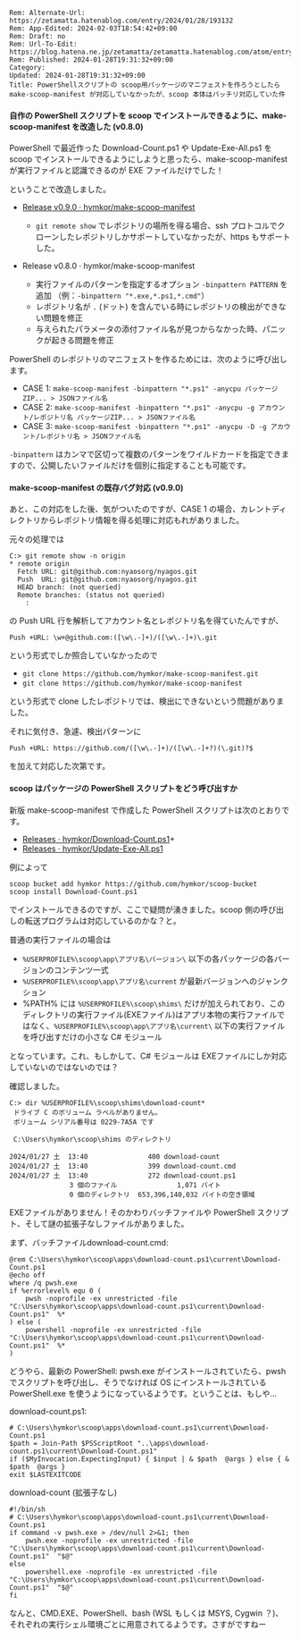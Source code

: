 ```header
Rem: Alternate-Url: https://zetamatta.hatenablog.com/entry/2024/01/28/193132
Rem: App-Edited: 2024-02-03T18:54:42+09:00
Rem: Draft: no
Rem: Url-To-Edit: https://blog.hatena.ne.jp/zetamatta/zetamatta.hatenablog.com/atom/entry/6801883189078728387
Rem: Published: 2024-01-28T19:31:32+09:00
Category:
Updated: 2024-01-28T19:31:32+09:00
Title: PowerShellスクリプトの scoop用パッケージのマニフェストを作ろうとしたら make-scoop-manifest が対応していなかったが、scoop 本体はバッチリ対応していた件
```
#### 自作の PowerShell スクリプトを scoop でインストールできるように、make-scoop-manifest を改造した (v0.8.0)

PowerShell で最近作った Download-Count.ps1 や Update-Exe-All.ps1 を scoop でインストールできるようにしようと思ったら、make-scoop-manifest が実行ファイルと認識できるのが EXE ファイルだけでした！

ということで改造しました。

+ [Release v0.9.0 · hymkor/make-scoop-manifest](https://github.com/hymkor/make-scoop-manifest/releases/tag/v0.9.0)
    + `git remote show` でレポジトリの場所を得る場合、ssh プロトコルでクローンしたレポジトリしかサポートしていなかったが、https もサポートした。

+ Release v0.8.0 · hymkor/make-scoop-manifest
    + 実行ファイルのパターンを指定するオプション `-binpattern PATTERN` を追加 （例：`-binpattern "*.exe,*.ps1,*.cmd"`）
    + レポジトリ名が `.` (ドット) を含んでいる時にレポジトリの検出ができない問題を修正
    + 与えられたパラメータの添付ファイル名が見つからなかった時、パニックが起きる問題を修正

PowerShell のレポジトリのマニフェストを作るためには、次のように呼び出します。

+ CASE 1: `make-scoop-manifest -binpattern "*.ps1" -anycpu パッケージZIP... > JSONファイル名`
+ CASE 2: `make-scoop-manifest -binpattern "*.ps1" -anycpu -g アカウント/レポジトリ名 パッケージZIP... > JSONファイル名`
+ CASE 3: `make-scoop-manifest -binpattern "*.ps1" -anycpu -D -g アカウント/レポジトリ名 > JSONファイル名`

`-binpattern` はカンマで区切って複数のパターンをワイルドカードを指定できますので、公開したいファイルだけを個別に指定することも可能です。

#### make-scoop-manifest の既存バグ対応 (v0.9.0)

あと、この対応をした後、気がついたのですが、CASE 1 の場合、カレントディレクトリからレポジトリ情報を得る処理に対応もれがありました。

元々の処理では

```
C:> git remote show -n origin
* remote origin
  Fetch URL: git@github.com:nyaosorg/nyagos.git
  Push  URL: git@github.com:nyaosorg/nyagos.git
  HEAD branch: (not queried)
  Remote branches: (status not queried)
    :
```

の Push URL 行を解析してアカウント名とレポジトリ名を得ていたんですが、

```
Push +URL: \w+@github.com:([\w\.-]+)/([\w\.-]+)\.git
```

という形式でしか照合していなかったので

+ `git clone https://github.com/hymkor/make-scoop-manifest.git`
+ `git clone https://github.com/hymkor/make-scoop-manifest`

という形式で clone したレポジトリでは、検出にできないという問題がありました。

それに気付き、急遽、検出パターンに

```
Push +URL: https://github.com/([\w\.-]+)/([\w\.-]+?)(\.git)?$
```

を加えて対応した次第です。

#### scoop はパッケージの PowerShell スクリプトをどう呼び出すか

新版 make-scoop-manifest で作成した PowerShell スクリプトは次のとおりです。

+ [Releases · hymkor/Download-Count.ps1](https://github.com/hymkor/Download-Count.ps1/releases)+
+ [Releases · hymkor/Update-Exe-All.ps1](https://github.com/hymkor/Update-Exe-All.ps1/releases)

例によって

```
scoop bucket add hymkor https://github.com/hymkor/scoop-bucket
scoop install Download-Count.ps1
```

でインストールできるのですが、ここで疑問が湧きました。scoop 側の呼び出しの転送プログラムは対応しているのかな？と。

普通の実行ファイルの場合は

+ `%USERPROFILE%\scoop\app\アプリ名\バージョン\` 以下の各パッケージの各バージョンのコンテンツ一式
+ `%USERPROFILE%\scoop\app\アプリ名\current` が最新バージョンへのジャンクション
+ %PATH% には `%USERPROFILE%\scoop\shims\` だけが加えられており、このディレクトリの実行ファイル(EXEファイル)はアプリ本物の実行ファイルではなく、`%USERPROFILE%\scoop\app\アプリ名\current\` 以下の実行ファイルを呼び出すだけの小さな C# モジュール

となっています。これ、もしかして、C# モジュールは EXEファイルにしか対応していないのではないのでは？

確認しました。

```
C:> dir %USERPROFILE%\scoop\shims\download-count*
 ドライブ C のボリューム ラベルがありません。
 ボリューム シリアル番号は 0229-7A5A です

 C:\Users\hymkor\scoop\shims のディレクトリ

2024/01/27 土  13:40               400 download-count
2024/01/27 土  13:40               399 download-count.cmd
2024/01/27 土  13:40               272 download-count.ps1
               3 個のファイル               1,071 バイト
               0 個のディレクトリ  653,396,140,032 バイトの空き領域
```

EXEファイルがありません！そのかわりバッチファイルや PowerShell スクリプト、そして謎の拡張子なしファイルがありました。

まず、バッチファイルdownload-count.cmd:

```
@rem C:\Users\hymkor\scoop\apps\download-count.ps1\current\Download-Count.ps1
@echo off
where /q pwsh.exe
if %errorlevel% equ 0 (
    pwsh -noprofile -ex unrestricted -file "C:\Users\hymkor\scoop\apps\download-count.ps1\current\Download-Count.ps1"  %*
) else (
    powershell -noprofile -ex unrestricted -file "C:\Users\hymkor\scoop\apps\download-count.ps1\current\Download-Count.ps1"  %*
)
```

どうやら、最新の PowerShell: pwsh.exe がインストールされていたら、pwsh でスクリプトを呼び出し、そうでなければ OS にインストールされている PowerShell.exe を使うようになっているようです。ということは、もしや…

download-count.ps1:

```
# C:\Users\hymkor\scoop\apps\download-count.ps1\current\Download-Count.ps1
$path = Join-Path $PSScriptRoot "..\apps\download-count.ps1\current\Download-Count.ps1"
if ($MyInvocation.ExpectingInput) { $input | & $path  @args } else { & $path  @args }
exit $LASTEXITCODE
```

download-count (拡張子なし)

```
#!/bin/sh
# C:\Users\hymkor\scoop\apps\download-count.ps1\current\Download-Count.ps1
if command -v pwsh.exe > /dev/null 2>&1; then
    pwsh.exe -noprofile -ex unrestricted -file "C:\Users\hymkor\scoop\apps\download-count.ps1\current\Download-Count.ps1"  "$@"
else
    powershell.exe -noprofile -ex unrestricted -file "C:\Users\hymkor\scoop\apps\download-count.ps1\current\Download-Count.ps1"  "$@"
fi
```

なんと、CMD.EXE、PowerShell、bash (WSL もしくは MSYS, Cygwin ？)、それぞれの実行シェル環境ごとに用意されてるようです。さすがですねー

